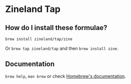 # Zineland Tap

## How do I install these formulae?

`brew install zineland/tap/zine`

Or `brew tap zineland/tap` and then `brew install zine`.

## Documentation

`brew help`, `man brew` or check [Homebrew's documentation](https://docs.brew.sh).
